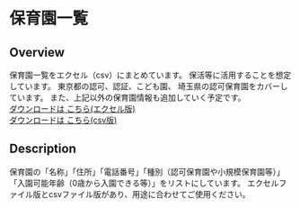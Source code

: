 保育園一覧
====

## Overview
保育園一覧をエクセル（csv）にまとめています。
保活等に活用することを想定しています。
東京都の認可、認証、こども園、 
埼玉県の認可保育園をカバーしています。 
また、上記以外の保育園情報も追加していく予定です。  
[ダウンロードは
こちら(エクセル版)](/保育園一覧.xlsx)  
[ダウンロードは
こちら(csv版)](/hoikuenList.csv)

## Description
保育園の「名称」「住所」「電話番号」「種別（認可保育園や小規模保育園等）」「入園可能年齢（0歳から入園できる等）」をリストにしています。
エクセルファイル版とcsvファイル版があり、用途に合わせてご使用ください。

